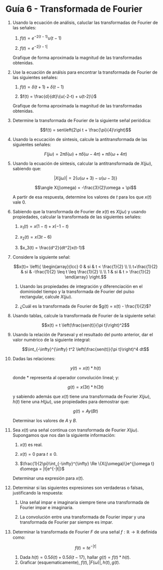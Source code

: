 # Guía 6 - Transformada de Fourier

1.  Usando la ecuación de análisis, caluclar las transformadas de Fourier de las señales:

    1.  $f(t) = e^{-2(t-1)}u(t-1)$

    1.  $f(t) = e^{-2|t-1|}$

    Grafique de forma aproximada la magnitud de las transformadas obtenidas.

1.  Use la ecuación de análsis para encontrar la transformada de Fourier de las siguientes señales:

    1.  $f(t) = \delta(t+1) + \delta(t-1)$

    1.  $f(t) = \frac{d}{dt}\{u(-2-t) + u(t-2)\}$

    Grafique de forma aproximada la magnitud de las transformadas obtenidas.

1.  Determine la transformada de Fourier de la siguiente señal periódica:

    $$f(t) = sen\left(2\pi t + \frac{\pi}{4}\right)$$

1.  Usando la ecucación de síntesis, calcule la antitransformada de las siguientes señales:

    $$F(j\omega) = 2\pi \delta(\omega) + \pi \delta(\omega-4\pi) + \pi \delta(\omega + 4\pi)$$

1.  Usando la ecuación de síntesis, calcular la antitransformada de $X(j\omega)$, sabiendo que:

    $$|X(j\omega)| = 2\{u(\omega+3)-u(\omega-3)\}$$

    $$\angle X(j\omega) = -\frac{3}{2}\omega + \pi$$

    A partir de esa respuesta, determine los valores de $t$ para los que $x(t)$ vale $0$.

1.  Sabiendo que la transformada de Fourier de $x(t)$ es $X(j\omega)$ y usando propiedades, calcular la transformada de las siguientes señales:

    1.  $x_1(t) = x(1-t) + x(-1-t)$

    1.  $x_2(t) = x(3t-6)$

    1.  $x_3(t) = \frac{d^2}{dt^2}x(t-1)$

1.  Considere la siguiente señal:

    $$x(t)= \left\{ \begin{array}{lcc} 0 & si & t < \frac{1}{2} \\ \\ t+\frac{1}{2} & si & -\frac{1}{2} \leq t \leq \frac{1}{2} \\ \\ 1 & si & t > \frac{1}{2} \end{array} \right.$$

    1.  Usando las propiedades de integración y diferenciación en el dominiodel tiempo y la transformada de Fourier del pulso rectangular, calcule $X(j\omega)$.

    1.  ¿Cuál es la transformada de Fourier de $g(t) = x(t) - \frac{1}{2}$?

1.  Usando tablas, calcule la transformada de Fourier de la siguiente señal:

    $$x(t) = t \left(\frac{sen(t)}{\pi t}\right)^2$$

1.  Usando la relación de Parseval y el resultado del punto anterior, dar el valor numérico de la siguiente integral:

    $$\int_{-\infty}^{\infty} t^2 \left(\frac{sen(t)}{\pi t}\right)^4 dt$$

1.  Dadas las relaciones:

    $$y(t) = x(t)*h(t)$$

    donde $*$ representa al operador convolución lineal; y:

    $$g(t) = x(3t)*h(3t)$$

    y sabiendo además que $x(t)$ tiene una transformada de Fourier $X(j\omega)$, $h(t)$ tiene una $H(j\omega)$, use propiedades para demostrar que:

    $$g(t) = Ay(Bt)$$

    Determinar los valores de $A$ y $B$.

1.  Sea $x(t)$ una señal continua con transformada de Fourier $X(j\omega)$. Supongamos que nos dan la siguiente información:

    1.  $x(t)$ es real.

    1.  $x(t) = 0$ para $t\leq0$.

    1.  $\frac{1}{2\pi}\int_{-\infty}^{\infty} \Re \{X(j\omega)\}e^{j\omega t} d\omega = |t|e^{-|t|}$

    Determinar una expresión para $x(t)$.

1.  Determinar si las siguientes expresiones son verdaderas o falsas, justificando la respuesta:

    1.  Una señal impar e imaginaria siempre tiene una transformada de Fourier impar e imaginaria.

    1.  La convolución entre una transformada de Fourier impar y una transformada de Fourier par siempre es impar.
    
1.  Determinar la transformada de Fourier $F$ de una señal $f: \mathbb{R} \rightarrow \mathbb{R}$ definida como:

    $$f(t) = t e^{-|t|}$$
    
    1.  Dada $h(t) = 0.5\delta (t)+ 0.5 \delta (t-17)$, hallar $g(t) = f(t)*h(t)$.
    1.  Graficar (esquematicamente), $f(t), |F(\omega)|, h(t), g(t)$.


